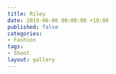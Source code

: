 ```yaml
---
title: Riley
date: 2019-06-06 00:00:00 +10:00
published: false
categories:
- Fashion
tags:
- Shoot
layout: gallery
---
```


